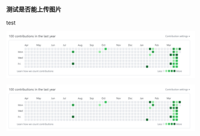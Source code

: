 ### 测试是否能上传图片

test

![image-20230403001948319](https://raw.githubusercontent.com/RobertCXJ/BlogImage/main/images/image-20230403001948319.png)

![image-20230403001948319](README/image-20230403001948319.png)